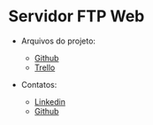 # Servidor FTP Web

- Arquivos do projeto:
  - [Github](https://github.com/aguiaragnes/ftpweb)  
  - [Trello](https://trello.com/b/hsRMsZs3/projeto-dw)

- Contatos:
  - [Linkedin](https://www.linkedin.com/in/agnesaguiar/)
  - [Github](https://github.com/aguiaragnes)

